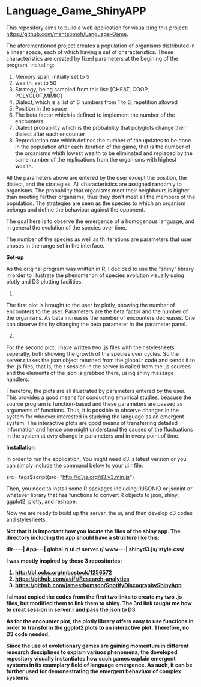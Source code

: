 # Language_Game_ShinyAPP
This repository aims to build a web application for visualizing this project: https://github.com/mahtabmoh/Language-Game.

The aforementioned project creates a population of organisms distributed in a linear space, each of which having a set of characteristics. These characteristics are 
created by fixed parameters at the begining of the program, including:

1. Memory span, initially set to 5
2. wealth, set to 50
3. Strategy, being sampled from this list: [CHEAT, COOP, POLYGLOT,MIMIC]
4. Dialect, which is a list of 6 numbers from 1 to 6, repetition allowed
5. Position in the space
6. The beta factor which is defined to implement the number of the encounters
7. Dialect probability which is the probability that polyglots change their dialect after each encounter
8. Reproduction rate which defines the number of the updates to be done in the population after each iteration of the game, that is the number of the organisms whith lowest wealth to be eliminated and replaced by the same number of the replications from the organisms with highest wealth.


All the parameters above are entered by the user except the position, the dialect, and the strategies. All characteristics are assigned randomly to  organisms. The probability that organisms meet their neighbours is higher than meeting farther organisms, thus they don't meet all the members of the population. The strategies are seen as the species to which an organism belongs and define the behaviour against the opponent.

The goal here is to observe the emergence of a homogenous language, and in general the evolution of the species over time.

The number of the species as well as th iterations are parameters that user choses in the range set in the interface.

<b> Set-up </b>

As the original program was written in R, I decided to use the "shiny" library in order to illustrate the phenomenon of species evolution visually using plotly and D3 plotting facilities.

1.
The first plot is brought to the user by plotly, showing the number of encounters to the user. Parameters are the beta factor and the number of the organisms. As beta increases the number of encounters decreases. One can observe this by changing the beta parameter in the parameter panel. 

2.
For the second plot, I have written two .js files with their stylesheets seperatly, both showing the growth of the species over cycles. 
So the server.r takes the json object returned from the global.r code and sends it to the .js files, that is, the r session in the server is called from the .js sources and the elements of the json is grabbed there, using shiny message handlers.

Therefore, the plots are all illustrated by parameters entered by the user. This provides a good means for conducting empirical studies, beacuse the source program is function-based and these parameters are passed as arguments of functions. Thus, it is possible to observe changes in the system for whoever interested in studying the language as an emergent system. The interactive plots are good means of transferring detailed information and hence one might understand the causes of the fluctuations in the system at evry change in parameters and in every point of time. 

<b> Installation </b>

In order to run the application, You might need d3.js latest version or you can simply include the command below to your ui.r file:

src= tags$script(src="http://d3js.org/d3.v3.min.js") 

Then, you need to install some R packages including RJSONIO or jsonint or whatever library that has functions to convert R objects to json, shiny, ggplot2, plotly, and reshape.

Now we are ready to build up the server, the ui, and then develop d3 codes and stylesheets.

<b> Not that it is important how you locate the files of the shiny app. The directory including the app should have a structure like this:

dir----|
        App---|
              global.r/
              ui.r/
              server.r/
              www---|
                    shinyd3.js/
                    style.css/

I was mostly inspired by these 3 repositories:

1. http://bl.ocks.org/mbostock/1256572
2. https://github.com/asifr/Research-analytics
3. https://github.com/jamesthomson/SpotifyDiscographyShinyApp

I almost copied the codes from the first two links to create my two .js files, but modified them to link them to shiny. The 3rd link taught me how to creat session in server.r and pass the json to D3.

As for the encounter plot, the plotly library offers easy to use functions in order to transform the ggplot2 plots to an interactive plot. Therefore, no D3 code needed.

Since the use of evolutionary games are gaining momentum in different research desciplines to explain variuos phenomena, the doveloped repository visually instantiates how such games explain emergent systems in its examplary field of language emergence. As such, it can be further used for demonestrating the emergent behaviuor of complex systems. 







